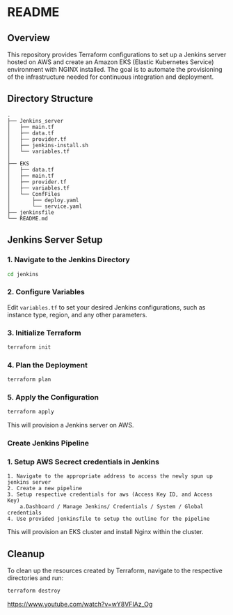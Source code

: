# README

## Overview

This repository provides Terraform configurations to set up a Jenkins server hosted on AWS and create an Amazon EKS (Elastic Kubernetes Service) environment with NGINX installed. The goal is to automate the provisioning of the infrastructure needed for continuous integration and deployment.

## Directory Structure

```
.
├── Jenkins_server
│   ├── main.tf
│   ├── data.tf
│   ├── provider.tf
│   ├── jenkins-install.sh
│   └── variables.tf
│   
├── EKS
│   ├── data.tf
│   ├── main.tf
│   ├── provider.tf
│   ├── variables.tf
│   └── ConfFiles
│       ├── deploy.yaml 
│       └── service.yaml 
├── jenkinsfile
└── README.md
```

## Jenkins Server Setup

### 1. Navigate to the Jenkins Directory

```bash
cd jenkins
```

### 2. Configure Variables

Edit `variables.tf` to set your desired Jenkins configurations, such as instance type, region, and any other parameters.

### 3. Initialize Terraform

```bash
terraform init
```

### 4. Plan the Deployment

```bash
terraform plan
```

### 5. Apply the Configuration

```bash
terraform apply
```

This will provision a Jenkins server on AWS.





### Create Jenkins Pipeline

### 1. Setup AWS Secrect credentials in Jenkins

    1. Navigate to the appropriate address to access the newly spun up jenkins server
    2. Create a new pipeline
    3. Setup respective credentials for aws (Access Key ID, and Access Key)
        a.Dashboard / Manage Jenkins/ Credentials / System / Global credentials
    4. Use provided jenkinsfile to setup the outline for the pipeline

This will provision an EKS cluster and install Nginx within the cluster.



## Cleanup

To clean up the resources created by Terraform, navigate to the respective directories and run:

```bash
terraform destroy
```

https://www.youtube.com/watch?v=wY8VFIAz_Og